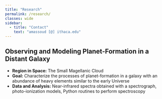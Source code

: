 ```yaml
---
title: "Research"
permalink: /research/
classes: wide
sidebar:
  - title: "Contact"
    text: "amassoud [@] ithaca.edu"
---
```


## Observing and Modeling Planet-Formation in a Distant Galaxy
- **Region in Space:** The Small Magellanic Cloud
- **Goal:** Characterize the processes of planet-formation in a galaxy with an abundance of heavy elements similar to the early Universe
- **Data and Analysis:** Near-infrared spectra obtained with a spectrograph, photo-ionization models, Python routines to perform spectroscopy
